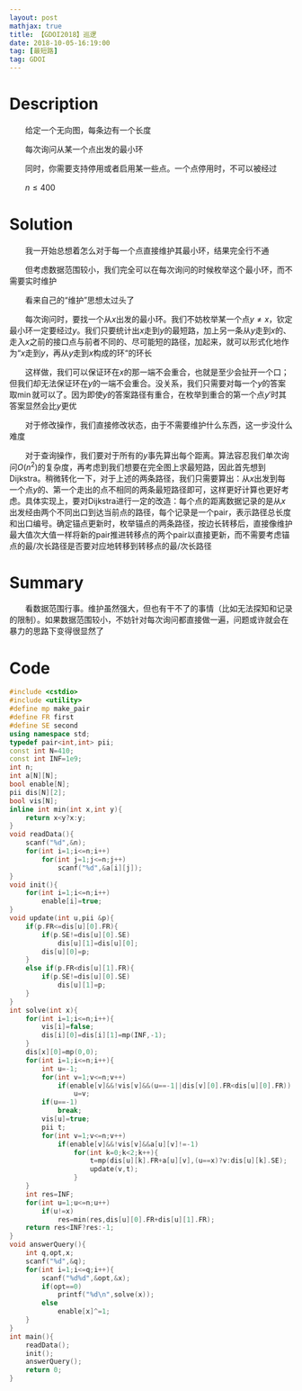 ```yaml
---
layout: post
mathjax: true
title: 【GDOI2018】巡逻
date: 2018-10-05-16:19:00
tag: [最短路]
tag: GDOI
---
```


# Description

　　给定一个无向图，每条边有一个长度

　　每次询问从某一个点出发的最小环

　　同时，你需要支持停用或者启用某一些点。一个点停用时，不可以被经过

　　$n \le 400$



# Solution

　　我一开始总想着怎么对于每一个点直接维护其最小环，结果完全行不通

　　但考虑数据范围较小，我们完全可以在每次询问的时候枚举这个最小环，而不需要实时维护

　　看来自己的“维护”思想太过头了

　　每次询问时，要找一个从$x$出发的最小环。我们不妨枚举某一个点$y \neq x$，钦定最小环一定要经过$y$。我们只要统计出$x$走到$y$的最短路，加上另一条从$y$走到$x$的、走入$x$之前的接口点与前者不同的、尽可能短的路径，加起来，就可以形式化地作为“$x$走到$y$，再从$y$走到$x$构成的环“的环长

　　这样做，我们可以保证环在$x$的那一端不会重合，也就是至少会扯开一个口；但我们却无法保证环在$y$的一端不会重合。没关系，我们只需要对每一个$y$的答案取$\min$就可以了。因为即使$y$的答案路径有重合，在枚举到重合的第一个点$y'$时其答案显然会比$y$更优

　　对于修改操作，我们直接修改状态，由于不需要维护什么东西，这一步没什么难度

　　对于查询操作，我们要对于所有的$y$事先算出每个距离。算法容忍我们单次询问$O(n^2)$的复杂度，再考虑到我们想要在完全图上求最短路，因此首先想到Dijkstra。稍微转化一下，对于上述的两条路径，我们只需要算出：从$x$出发到每一个点$y$的、第一个走出的点不相同的两条最短路径即可，这样更好计算也更好考虑。具体实现上，要对Dijkstra进行一定的改造：每个点的距离数据记录的是从$x$出发经由两个不同出口到达当前点的路径，每个记录是一个pair，表示路径总长度和出口编号。确定锚点更新时，枚举锚点的两条路径，按边长转移后，直接像维护最大值次大值一样将新的pair推进转移点的两个pair以直接更新，而不需要考虑锚点的最/次长路径是否要对应地转移到转移点的最/次长路径

# Summary

　　看数据范围行事。维护虽然强大，但也有干不了的事情（比如无法探知和记录的限制）。如果数据范围较小，不妨针对每次询问都直接做一遍，问题或许就会在暴力的思路下变得很显然了



# Code

```c++
#include <cstdio>
#include <utility>
#define mp make_pair
#define FR first
#define SE second
using namespace std;
typedef pair<int,int> pii;
const int N=410;
const int INF=1e9;
int n;
int a[N][N];
bool enable[N];
pii dis[N][2];
bool vis[N];
inline int min(int x,int y){
	return x<y?x:y;
}
void readData(){
	scanf("%d",&n);
	for(int i=1;i<=n;i++)
		for(int j=1;j<=n;j++)
			scanf("%d",&a[i][j]);
}
void init(){
	for(int i=1;i<=n;i++) 
		enable[i]=true;
}
void update(int u,pii &p){
	if(p.FR<=dis[u][0].FR){
		if(p.SE!=dis[u][0].SE)
			dis[u][1]=dis[u][0];
		dis[u][0]=p;
	}
	else if(p.FR<dis[u][1].FR){
		if(p.SE!=dis[u][0].SE)
			dis[u][1]=p;
	}
}
int solve(int x){
	for(int i=1;i<=n;i++){
		vis[i]=false;
		dis[i][0]=dis[i][1]=mp(INF,-1);
	}
	dis[x][0]=mp(0,0);
	for(int i=1;i<=n;i++){
		int u=-1;
		for(int v=1;v<=n;v++)
			if(enable[v]&&!vis[v]&&(u==-1||dis[v][0].FR<dis[u][0].FR))
				u=v;
		if(u==-1)
			break;
		vis[u]=true;
		pii t;
		for(int v=1;v<=n;v++)
			if(enable[v]&&!vis[v]&&a[u][v]!=-1)
				for(int k=0;k<2;k++){
					t=mp(dis[u][k].FR+a[u][v],(u==x)?v:dis[u][k].SE);
					update(v,t);
				}
	}
	int res=INF;
	for(int u=1;u<=n;u++)
		if(u!=x)
			res=min(res,dis[u][0].FR+dis[u][1].FR);
	return res<INF?res:-1;
}
void answerQuery(){
	int q,opt,x;
	scanf("%d",&q);
	for(int i=1;i<=q;i++){
		scanf("%d%d",&opt,&x);
		if(opt==0)
			printf("%d\n",solve(x));
		else
			enable[x]^=1;
	}
}
int main(){
	readData();	
	init();
	answerQuery();
	return 0;
}
```

